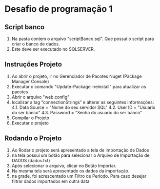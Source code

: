 ﻿# Desafio de programação 1

## Script banco
1. Na pasta contem o arquivo "scriptBanco.sql". Que possui o script para criar o banco de dados.
2. Este deve ser executado no SQLSERVER.



## Instruções Projeto

1. Ao abrir o projeto, ir no Gerenciador de Pacotes Nuget (Package Manager Console)
2. Executar o comando "Update-Package -reinstall"  para atualizar os pacotes
3. Abrir o arquivo "web.config"
4. localizar a tag "connectionStrings" e alterar as seguintes informações:
4.1.  Data Source = "Nome do seu servidor SQL"
4.2.  User ID = "Usuario do ser banco" 
4.3.  Password = "Senha do usuario do ser banco" 
5. Compilar o Projeto
6. Executar o projeto

## Rodando o Projeto

1. Ao Rodar o projeto será apresentado a tela de Importação de Dados
2. na tela possui um botão para selecionar o Arquivo de Importação de DADOS (dados.txt)
3. Após selecionar o arquivo, clicar no Botão Importar.
4. Na mesma tela será apresentado os dados da importação. 
5. na grade, foi acrescentado um Filtro de Periodo. Para caso desejar filtrar dados importados em outra data






